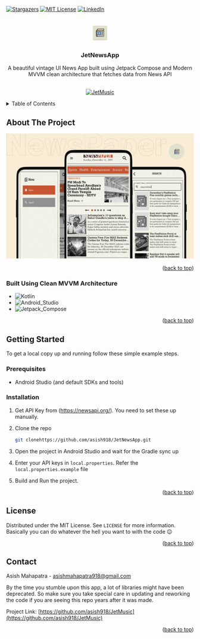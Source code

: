 <a name="readme-top"></a>

[![Stargazers][stars-shield]][stars-url]
[![MIT License][license-shield]][license-url]
[![LinkedIn][linkedin-shield]][linkedin-url]

<!-- PROJECT LOGO -->
<br />
<div align="center">
  <a href="https://github.com/asish918/JetMusic">
    <img src="readme_assets/logo.png" alt="Logo" width="48" height="48">
  </a>

<h3 align="center">JetNewsApp</h3>

  <p align="center">
   A beautiful vintage UI News App built using Jetpack Compose and Modern MVVM clean architecture that fetches data from News API
    <br />
    <br />

[![JetMusic](https://img.shields.io/badge/JetNewsApp-APK-black.svg?style=for-the-badge&logo=android)](https://raw.githubusercontent.com/asish918/JetNewsApp/main/app-debug.apk)

  </p>
</div>

<!-- TABLE OF CONTENTS -->
<details>
  <summary>Table of Contents</summary>
  <ol>
    <li>
      <a href="#about-the-project">About The Project</a>
      <ul>
        <li><a href="#built-with">Built With</a></li>
      </ul>
    </li>
    <li>
      <a href="#getting-started">Getting Started</a>
      <ul>
        <li><a href="#prerequisites">Prerequisites</a></li>
        <li><a href="#installation">Installation</a></li>
      </ul>
    </li>
    <li><a href="#license">License</a></li>
    <li><a href="#contact">Contact</a></li>
  </ol>
</details>

<!-- ABOUT THE PROJECT -->

## About The Project

![Product Name Screen Shot][product-screenshot]

<p align="right">(<a href="#readme-top">back to top</a>)</p>

### Built Using Clean MVVM Architecture

- ![Kotlin][Kotlin]
- ![Android_Studio][Android_Studio]
- ![Jetpack_Compose][Jetpack_Compose]

<p align="right">(<a href="#readme-top">back to top</a>)</p>

<!-- GETTING STARTED -->

## Getting Started

To get a local copy up and running follow these simple example steps.

### Prerequisites

- Android Studio (and default SDKs and tools)

### Installation

1. Get API Key from (https://newsapi.org/). You need to set these up manually.
2. Clone the repo
   ```sh
   git clonehttps://github.com/asish918/JetNewsApp.git
   ```
3. Open the project in Android Studio and wait for the Gradle sync up
4. Enter your API keys in `local.properties`. Refer the `local.properties.example` file
5. Build and Run the project.

   <p align="right">(<a href="#readme-top">back to top</a>)</p>

<!-- LICENSE -->

## License

Distributed under the MIT License. See `LICENSE` for more information. Basically you can do whatever the hell you want to with the code 😉

<p align="right">(<a href="#readme-top">back to top</a>)</p>

<!-- CONTACT -->

## Contact

Asish Mahapatra - asishmahapatra918@gmail.com

By the time you stumble upon this app, a lot of libraries might have been deprecated. So make sure you take special care in updating and reworking the code if you are seeing this repo years after it was made.

Project Link: [https://github.com/asish918/JetMusic](https://github.com/asish918/JetMusic)

<p align="right">(<a href="#readme-top">back to top</a>)</p>

<!-- MARKDOWN LINKS & IMAGES -->
<!-- https://www.markdownguide.org/basic-syntax/#reference-style-links -->

[stars-shield]: https://img.shields.io/github/stars/asish918/NextJS-Hotel-Booking.svg?style=for-the-badge
[stars-url]: https://github.com/asish918/NextJS/stargazers
[license-shield]: https://img.shields.io/github/license/asish918/NextJS-Hotel-Booking.svg?style=for-the-badge
[license-url]: https://github.com/asish918/JetNewsApp/blob/master/LICENSE.txt
[linkedin-shield]: https://img.shields.io/badge/-LinkedIn-black.svg?style=for-the-badge&logo=linkedin&colorB=555
[linkedin-url]: https://linkedin.com/in/asishmahapatra918
[product-screenshot]: readme_assets/banner.jpg
[Kotlin]: https://img.shields.io/badge/Kotlin-7F52FF?style=for-the-badge&logo=kotlin&logoColor=white
[Android_Studio]: https://img.shields.io/badge/Android_Studio-3DDC84?style=for-the-badge&logo=androidstudio&logoColor=white
[Jetpack_Compose]: https://img.shields.io/badge/Jetpack_Compose-4285F4?style=for-the-badge&logo=jetpackcompose&logoColor=white
